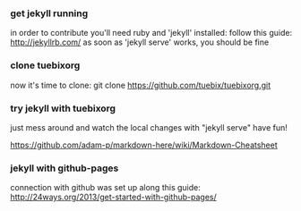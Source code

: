 ### get jekyll running 

in order to contribute you'll need ruby and 'jekyll' installed:
follow this guide:
http://jekyllrb.com/
as soon as 'jekyll serve' works, you should be fine

### clone tuebixorg

now it's time to clone:
git clone https://github.com/tuebix/tuebixorg.git

### try jekyll with tuebixorg

just mess around and watch the local changes with "jekyll serve"
have fun!

https://github.com/adam-p/markdown-here/wiki/Markdown-Cheatsheet

### jekyll with github-pages

connection with github was set up along this guide:
http://24ways.org/2013/get-started-with-github-pages/
